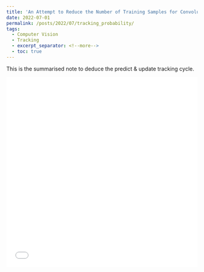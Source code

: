 ```yaml
---
title: 'An Attempt to Reduce the Number of Training Samples for Convolutional Neural Networks'
date: 2022-07-01
permalink: /posts/2022/07/tracking_probability/
tags:
  - Computer Vision
  - Tracking
  - excerpt_separator: <!--more-->
  - toc: true
---
```

This is the summarised note to deduce the predict & update tracking cycle. 

<iframe src="/_posts/files/tracking/tracking_probability.pdf" width="100%" height="500" frameborder="no" border="0" marginwidth="0" marginheight="0"></iframe>

